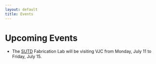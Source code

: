 ```yaml
---
layout: default
title: Events
---
```

# Upcoming Events

- The [SUTD](http://www.sutd.edu.sg/) Fabrication Lab will be visiting VJC from Monday, July 11 to Friday, July 15.
